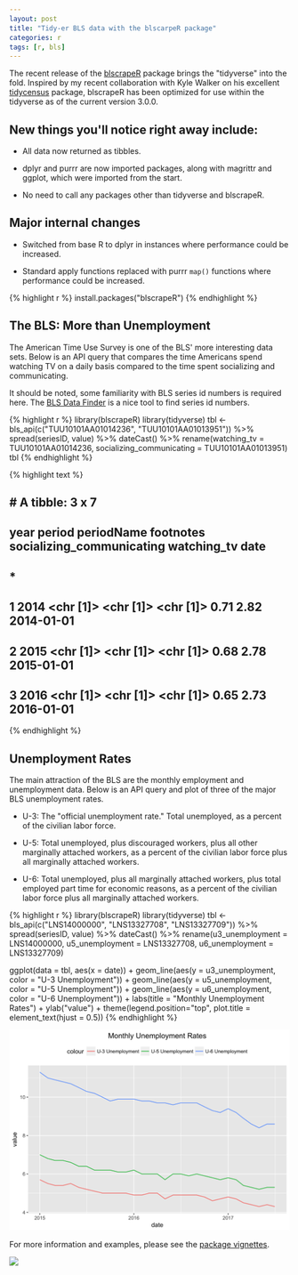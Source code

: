 ```yaml
---
layout: post
title: "Tidy-er BLS data with the blscarpeR package"
categories: r
tags: [r, bls]
---
```




The recent release of the [blscrapeR](https://github.com/keberwein/blscrapeR) package brings the "tidyverse" into the fold. Inspired by my recent collaboration with Kyle Walker on his excellent [tidycensus](https://github.com/walkerke/tidycensus) package, blscrapeR has been optimized for use within the tidyverse as of the current version 3.0.0.

## New things you'll notice right away include:

* All data now returned as tibbles.

* dplyr and purrr are now imported packages, along with magrittr and ggplot, which were imported from the start.

* No need to call any packages other than tidyverse and blscrapeR.


## Major internal changes

* Switched from base R to dplyr in instances where performance could be increased.

* Standard apply functions replaced with purrr `map()` functions where performance could be increased.


{% highlight r %}
install.packages("blscrapeR")
{% endhighlight %}

## The BLS: More than Unemployment

The American Time Use Survey is one of the BLS' more interesting data sets. Below is an API query that compares the time Americans spend watching TV on a daily basis compared to the time spent socializing and communicating.

It should be noted, some familiarity with BLS series id numbers is required here. The [BLS Data Finder](https://beta.bls.gov/dataQuery/search) is a nice tool to find series id numbers.


{% highlight r %}
library(blscrapeR)
library(tidyverse)
tbl <- bls_api(c("TUU10101AA01014236", "TUU10101AA01013951")) %>%
    spread(seriesID, value) %>%
    dateCast() %>%
    rename(watching_tv = TUU10101AA01014236, socializing_communicating = TUU10101AA01013951)
tbl
{% endhighlight %}



{% highlight text %}
## # A tibble: 3 x 7
##    year    period periodName footnotes socializing_communicating watching_tv       date
## * <dbl>    <list>     <list>    <list>                     <dbl>       <dbl>     <date>
## 1  2014 <chr [1]>  <chr [1]> <chr [1]>                      0.71        2.82 2014-01-01
## 2  2015 <chr [1]>  <chr [1]> <chr [1]>                      0.68        2.78 2015-01-01
## 3  2016 <chr [1]>  <chr [1]> <chr [1]>                      0.65        2.73 2016-01-01
{% endhighlight %}

## Unemployment Rates

The main attraction of the BLS are the monthly employment and unemployment data. Below is an API query and plot of three of the major BLS unemployment rates.

* U-3: The "official unemployment rate." Total unemployed, as a percent of the civilian labor force.

* U-5: Total unemployed, plus discouraged workers, plus all other marginally attached workers, as a percent of the civilian labor force plus all marginally attached workers.

* U-6: Total unemployed, plus all marginally attached workers, plus total employed part time for economic reasons, as a percent of the civilian labor force plus all marginally attached workers.


{% highlight r %}
library(blscrapeR)
library(tidyverse)
tbl <- bls_api(c("LNS14000000", "LNS13327708", "LNS13327709")) %>%
    spread(seriesID, value) %>%
    dateCast() %>%
    rename(u3_unemployment = LNS14000000, u5_unemployment = LNS13327708, u6_unemployment = LNS13327709)


ggplot(data = tbl, aes(x = date)) + 
    geom_line(aes(y = u3_unemployment, color = "U-3 Unemployment")) +
    geom_line(aes(y = u5_unemployment, color = "U-5 Unemployment")) + 
    geom_line(aes(y = u6_unemployment, color = "U-6 Unemployment")) + 
    labs(title = "Monthly Unemployment Rates") + ylab("value") +
    theme(legend.position="top", plot.title = element_text(hjust = 0.5)) 
{% endhighlight %}

![plot of chunk unnamed-chunk-4](/assets/Rfig/unnamed-chunk-4-1.png)

For more information and examples, please see the [package vignettes](https://github.com/keberwein/blscrapeR/tree/master/vignettes).

![](https://github.com/keberwein/blscrapeR/blob/master/man/figures/blscrapeR_hex.png?raw=true)
